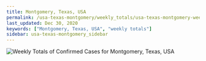 ```yaml
---
title: Montgomery, Texas, USA
permalink: /usa-texas-montgomery/weekly_totals/usa-texas-montgomery-weekly_totals.html
last_updated: Dec 30, 2020
keywords: ["Montgomery, Texas, USA", "weekly totals"]
sidebar: usa-texas-montgomery_sidebar
---
```


![Weekly Totals of Confirmed Cases for Montgomery, Texas, USA](/covid_tracker/images/graphs/usa-texas-montgomery-weekly_totals_graph.png)
